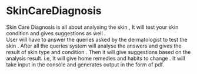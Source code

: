 # SkinCareDiagnosis
Skin Care Diagnosis  is all about analysing the skin , It will test your skin condition and gives suggestions as well .  
User will have to answer the queries asked by the dermatologist to test the skin .
 After all the queries system will analyse the answers and gives the result of skin type and condition .
 Then it will give suggestions based on the analysis result. i.e, It will give home remedies  and habits to change .
 It will take input in the console and generates output in the form of pdf.

